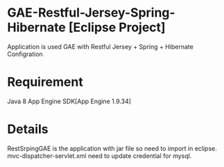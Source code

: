 # GAE-Restful-Jersey-Spring-Hibernate [Eclipse Project]
Application is used GAE with Restful Jersey + Spring + Hibernate Configration

# Requirement
Java 8
App Engine SDK[App Engine 1.9.34]

# Details

RestSrpingGAE is the application with jar file so need to import in eclipse.
mvc-dispatcher-servlet.xml need to update credential for mysql.

<bean id="dataSource"
		class="org.springframework.jdbc.datasource.DriverManagerDataSource">
		<property name="driverClassName" value="com.mysql.jdbc.Driver"></property>
		<property name="url"
			value="jdbc:mysql://localhost:3306/RestGae?createDatabaseIfNotExist=true"></property>
		<property name="username" value="root"></property>
		<property name="password" value="root"></property>
</bean>

